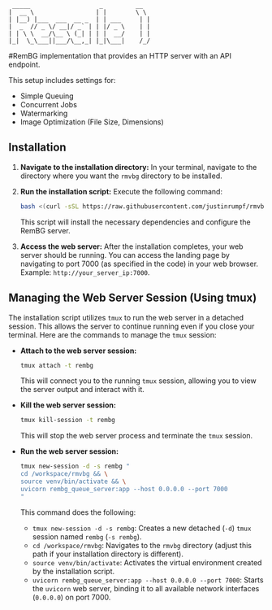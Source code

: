```
 _____                   _         __  
|  __ \                 | |        \ \ 
| |__) |___  ___  __ _  | | ___     | |
|  _  // _ \/ __|/ _` | | |/ _ \    | |
| | \ \  __/\__ \ (_| | | |  __/    | |
|_|  \_\___||___/\__,_| |_|\___|    /_/

```

#RemBG implementation that provides an HTTP server with an API endpoint.

This setup includes settings for:

*   Simple Queuing
*   Concurrent Jobs
*   Watermarking
*   Image Optimization (File Size, Dimensions)

## Installation

1.  **Navigate to the installation directory:** In your terminal, navigate to the directory where you want the `rmvbg` directory to be installed.

2.  **Run the installation script:** Execute the following command:

    ```bash
    bash <(curl -sSL https://raw.githubusercontent.com/justinrumpf/rmvbg/main/deploy_rembg.sh)
    ```

    This script will install the necessary dependencies and configure the RemBG server.

3.  **Access the web server:** After the installation completes, your web server should be running. You can access the landing page by navigating to port 7000 (as specified in the code) in your web browser. Example: `http://your_server_ip:7000`.

## Managing the Web Server Session (Using tmux)

The installation script utilizes `tmux` to run the web server in a detached session. This allows the server to continue running even if you close your terminal. Here are the commands to manage the `tmux` session:

*   **Attach to the web server session:**

    ```bash
    tmux attach -t rembg
    ```

    This will connect you to the running `tmux` session, allowing you to view the server output and interact with it.

*   **Kill the web server session:**

    ```bash
    tmux kill-session -t rembg
    ```

    This will stop the web server process and terminate the `tmux` session.

*   **Run the web server session:**

    ```bash
    tmux new-session -d -s rembg "
    cd /workspace/rmvbg && \
    source venv/bin/activate && \
    uvicorn rembg_queue_server:app --host 0.0.0.0 --port 7000
    "
    ```

    This command does the following:

    *   `tmux new-session -d -s rembg`: Creates a new detached (`-d`) `tmux` session named `rembg` (`-s rembg`).
    *   `cd /workspace/rmvbg`: Navigates to the `rmvbg` directory (adjust this path if your installation directory is different).
    *   `source venv/bin/activate`: Activates the virtual environment created by the installation script.
    *   `uvicorn rembg_queue_server:app --host 0.0.0.0 --port 7000`: Starts the `uvicorn` web server, binding it to all available network interfaces (`0.0.0.0`) on port 7000.

